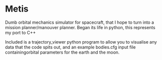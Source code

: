 # Metis
Dumb orbital mechanics simulator for spacecraft, that I hope to turn into a mission planner/manouver planner.
Began its life in python, this represents my port to C++

Included is a trajectory_viewer python program to allow you to visualise any data that the code spits out, and an example bodies.cfg input file containingorbital parameters for the earth and the moon.

